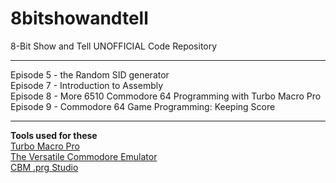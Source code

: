 # 8bitshowandtell
8-Bit Show and Tell UNOFFICIAL Code Repository

***

Episode 5 - the Random SID generator<br />
Episode 7 - Introduction to Assembly<br />
Episode 8 - More 6510 Commodore 64 Programming with Turbo Macro Pro<br />
Episode 9 - Commodore 64 Game Programming: Keeping Score<br />
***

**Tools used for these**<br />
[Turbo Macro Pro](http://turbo.style64.org/ "Style64")  <br />
[The Versatile Commodore Emulator](http://vice-emu.sourceforge.net/ "Vice")  <br />
[CBM .prg Studio](http://www.ajordison.co.uk/ "CBM .prg Studio")  <br />
